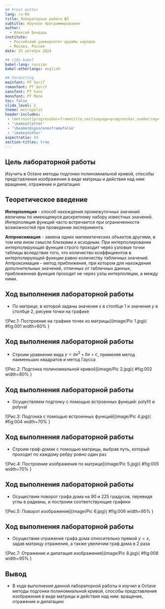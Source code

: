```yaml
---
## Front matter
lang: ru-RU
title: Лабораторная работа №5
subtitle: Научное программирование
author:
  - Алексей Бондарь
institute:
  - Российский университет дружбы народов
  - Москва, Россия
date: 25 октября 2024

## i18n babel
babel-lang: russian
babel-otherlangs: english

## Formatting
mainfont: PT Serif
romanfont: PT Serif
sansfont: PT Sans
monofont: PT Mono
toc: false
slide_level: 2
theme: metropolis
header-includes: 
 - \metroset{progressbar=frametitle,sectionpage=progressbar,numbering=fraction}
 - '\makeatletter'
 - '\beamer@ignorenonframefalse'
 - '\makeatother'
aspectratio: 43
section-titles: true
---
```


## Цель лабораторной работы

Изучить в Octave методы подгонки полиномиальной кривой, способы представления изображения в виде матрицы и действия над ним: вращение, отражение и дилатацию

## Теоретическое введение

__Интерполяция__ - способ нахождения промежуточных значений величины по имеющемуся дискретному набору известных значений. Интерполяция функций часто встречается при
ограниченности возможностей при проведении эксперимента.

__Аппроксимация__ - замена одних математических объектов другими, в том или ином смысле близкими к исходным. При интерполировании интерполирующая функция строго проходит через узловые точки таблицы вследствие того, что количество коэффициентов в интерполирующей функции равно количеству табличных значений. Аппроксимация – метод приближения, при котором для нахождения дополнительных значений, отличных от табличных данных, приближенная функция проходит не через узлы интерполяции, а между ними.


## Ход выполнения лабораторной работы
- По матрице, в которой заданы значения $x$ в столбце 1 и значения $y$ в столбце 2, рисуем точки на графике

![Рис.1: Построение на графике точек из матрицы](image/Pic 1.jpg){ #fig:001 width=60% }

## Ход выполнения лабораторной работы
- Строим уравнение вида $y = ax^2 + bx + c$, применяя метод наименьших квадратов и метод Гаусса

![Рис.2: Подгонка полиномиальной кривой](image/Pic 2.jpg){ #fig:002 width=80% }

## Ход выполнения лабораторной работы
- Осуществляем подгонку с помощью встроенных функций: polyfit и polyval

![Рис.3: Подгонка с помощью встроенных функций](image/Pic 4.jpg){ #fig:004 width=70% }

## Ход выполнения лабораторной работы
- Строим граф-домик с помощью матрицы, выбрав путь, который проходит по каждому ребру ровно один раз

![Рис.4: Построение изображения по матрице](image/Pic 5.jpg){ #fig:005 width=70% }

## Ход выполнения лабораторной работы
- Осуществим поворот графа дома на 90 и 225 градусов, переведя углы в радианы, и построим соответствующие графики

![Рис.5: Поворот изображения](image/Pic 6.jpg){ #fig:006 width=95% }

## Ход выполнения лабораторной работы

- Осуществим отражение графа дома относительно прямой $y=x$, задав матрицу отражения, а также увеличим граф дома в 2 раза

![Рис.7: Отражение и дилатация изображения](image/Pic 8.jpg){ #fig:008 width=95% }


## Вывод
- В ходе выполнения данной лабораторной работы я изучил в Octave методы подгонки полиномиальной кривой, способы представления изображения в виде матрицы и действия над ним: вращение, отражение и дилатацию